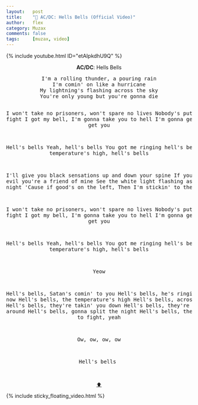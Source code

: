 ```yaml
---
layout:   post
title:    "🎵 AC/DC: Hells Bells (Official Video)"
author:   flex
category: Muzax
comments: false
tags:     [muzax, video]
---
```


{% include youtube.html ID="etAIpkdhU9Q" %}

<!-- break -->

<a id="top"></a>
<div id="lyrics"><div class="lyricsheader" style=""><p><center><b>AC/DC</b>: Hells Bells</center></p></div>

<center><pre>
I'm a rolling thunder, a pouring rain
I'm comin' on like a hurricane
My lightning's flashing across the sky
You're only young but you're gonna die

I won't take no prisoners, won't spare no lives
Nobody's putting up a fight
I got my bell, I'm gonna take you to hell
I'm gonna get you, Satan get you

Hell's bells
Yeah, hell's bells
You got me ringing hell's bells
My temperature's high, hell's bells

I'll give you black sensations up and down your spine
If you're into evil you're a friend of mine
See the white light flashing as I split the night
'Cause if good's on the left,
Then I'm stickin' to the right

I won't take no prisoners, won't spare no lives
Nobody's puttin' up a fight
I got my bell, I'm gonna take you to hell
I'm gonna get you, Satan get you

Hell's bells
Yeah, hell's bells
You got me ringing hell's bells
My temperature's high, hell's bells

Yeow

Hell's bells, Satan's comin' to you
Hell's bells, he's ringing them now
Hell's bells, the temperature's high
Hell's bells, across the sky
Hell's bells, they're takin' you down
Hell's bells, they're draggin' you around
Hell's bells, gonna split the night
Hell's bells, there's no way to fight, yeah

Ow, ow, ow, ow

Hell's bells
</pre><br><a href="#top">⬆</a></center></div>

<div class="sticky_floating_video"></div>
{% include sticky_floating_video.html %}